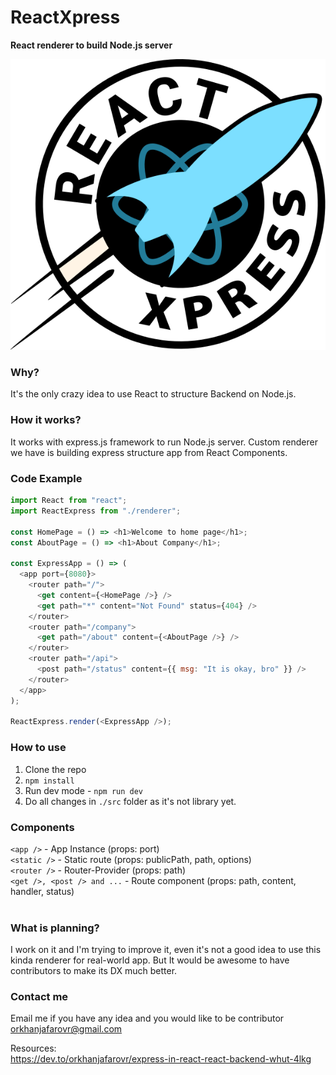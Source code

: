 # ReactXpress

**React renderer to build Node.js server**
<br />

![Planet Express](public/logo.svg)

### Why?

It's the only crazy idea to use React to structure Backend on Node.js.
<br />

### How it works?

It works with express.js framework to run Node.js server. Custom renderer we have is building express structure app from React Components.
<br />

### Code Example

```js
import React from "react";
import ReactExpress from "./renderer";

const HomePage = () => <h1>Welcome to home page</h1>;
const AboutPage = () => <h1>About Company</h1>;

const ExpressApp = () => (
  <app port={8080}>
    <router path="/">
      <get content={<HomePage />} />
      <get path="*" content="Not Found" status={404} />
    </router>
    <router path="/company">
      <get path="/about" content={<AboutPage />} />
    </router>
    <router path="/api">
      <post path="/status" content={{ msg: "It is okay, bro" }} />
    </router>
  </app>
);

ReactExpress.render(<ExpressApp />);
```

### How to use

1. Clone the repo
2. `npm install`
3. Run dev mode - `npm run dev`
4. Do all changes in `./src` folder as it's not library yet.

### Components

`<app />` - App Instance (props: port)
<br/>
`<static />` - Static route (props: publicPath, path, options)
<br/>
`<router />` - Router-Provider (props: path)
<br/>
`<get />, <post /> and ...` - Route component (props: path, content, handler, status)
<br />
<br />

### What is planning?

I work on it and I'm trying to improve it, even it's not a good idea to use this kinda renderer for real-world app. But It would be awesome to have contributors to make its DX much better.

### Contact me

Email me if you have any idea and you would like to be contributor [orkhanjafarovr@gmail.com](mailto:orkhanjafarovr@gmail.com)

Resources: <br/>
https://dev.to/orkhanjafarovr/express-in-react-react-backend-whut-4lkg
